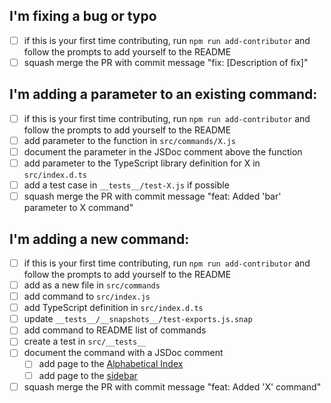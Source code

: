 <!-- Oh wow! Thanks for opening a pull request! 😁 🎉 -->
<!-- You are very welcome here and any contribution is appreciated. 👍 -->
<!-- Choose one of the checklists if it applies to you and delete the rest. -->

## I'm fixing a bug or typo

- [ ] if this is your first time contributing, run `npm run add-contributor` and follow the prompts to add yourself to the README
- [ ] squash merge the PR with commit message "fix: [Description of fix]"

## I'm adding a parameter to an existing command:

- [ ] if this is your first time contributing, run `npm run add-contributor` and follow the prompts to add yourself to the README
- [ ] add parameter to the function in `src/commands/X.js`
- [ ] document the parameter in the JSDoc comment above the function
- [ ] add parameter to the TypeScript library definition for X in `src/index.d.ts`
- [ ] add a test case in `__tests__/test-X.js` if possible
- [ ] squash merge the PR with commit message "feat: Added 'bar' parameter to X command"

## I'm adding a new command:

- [ ] if this is your first time contributing, run `npm run add-contributor` and follow the prompts to add yourself to the README
- [ ] add as a new file in `src/commands`
- [ ] add command to `src/index.js`
- [ ] add TypeScript definition in `src/index.d.ts`
- [ ] update `__tests__/__snapshots__/test-exports.js.snap`
- [ ] add command to README list of commands
- [ ] create a test in `src/__tests__`
- [ ] document the command with a JSDoc comment
  - [ ] add page to the [Alphabetical Index](https://github.com/isomorphic-git/isomorphic-git.github.io/blob/source/docs/alphabetic.md)
  - [ ] add page to the [sidebar](https://github.com/isomorphic-git/isomorphic-git.github.io/blob/source/website/sidebars.json)
- [ ] squash merge the PR with commit message "feat: Added 'X' command"
